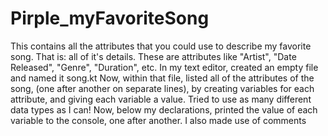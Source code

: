 # Pirple_myFavoriteSong
This contains all the attributes that you could use to describe my favorite song. That is: all of it's details. These are attributes like "Artist", "Date Released", "Genre", "Duration", etc.  In my text editor, created an empty file and named it song.kt  Now, within that file, listed all of the attributes of the song, (one after another on separate lines), by creating variables for each attribute, and giving each variable a value. Tried to use as many different data types as I can!  Now, below my declarations, printed the value of each variable to the console, one after another. I also made use of comments
